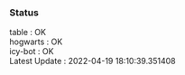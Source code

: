 ### Status


table : OK  
hogwarts : OK  
icy-bot : OK  
Latest Update : 2022-04-19 18:10:39.351408
